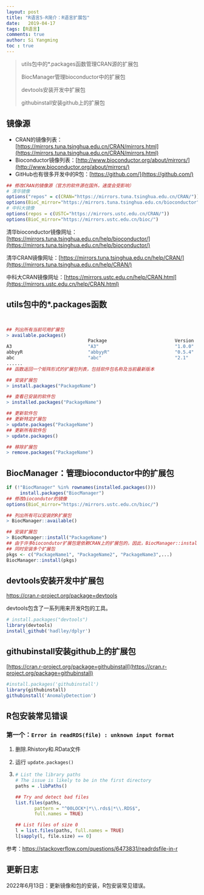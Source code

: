 ```yaml
---
layout: post
title: "R语言5-R简介：R语言扩展包"
date:   2019-04-17
tags: [R语言]
comments: true
author: Si Yangming
toc : true
---
```

> utils包中的*.packages函数管理CRAN源的扩展包
>
> BiocManager管理bioconductor中的扩展包
>
> devtools安装开发中扩展包
>
> githubinstall安装github上的扩展包

## 镜像源

* CRAN的镜像列表：[https://mirrors.tuna.tsinghua.edu.cn/CRAN/mirrors.html](https://mirrors.tuna.tsinghua.edu.cn/CRAN/mirrors.html)
* Bioconductor镜像列表：[http://www.bioconductor.org/about/mirrors/](http://www.bioconductor.org/about/mirrors/)
* GitHub也有很多开发中的R包：[https://github.com/](https://github.com/)

```R
## 修改CRAN的镜像源（官方的软件源在国外，速度会受影响）
# 清华镜像
options("repos" = c(CRAN="https://mirrors.tuna.tsinghua.edu.cn/CRAN/"))
options(BioC_mirror="https://mirrors.tuna.tsinghua.edu.cn/bioconductor")
# 中科大镜像
options(repos = c(USTC="https://mirrors.ustc.edu.cn/CRAN/"))
options(BioC_mirror="https://mirrors.ustc.edu.cn/bioc/")
```

清华bioconductor镜像网址：[https://mirrors.tuna.tsinghua.edu.cn/help/bioconductor/](https://mirrors.tuna.tsinghua.edu.cn/help/bioconductor/)

清华CRAN镜像网址：[https://mirrors.tuna.tsinghua.edu.cn/help/CRAN/](https://mirrors.tuna.tsinghua.edu.cn/help/CRAN/)

中科大CRAN镜像网址：[https://mirrors.ustc.edu.cn/help/CRAN.html](https://mirrors.ustc.edu.cn/help/CRAN.html)

## utils包中的*.packages函数

```R


## 列出所有当前可用扩展包
> available.packages()
                              Package                         Version         
A3                            "A3"                            "1.0.0"         
abbyyR                        "abbyyR"                        "0.5.4"         
abc                           "abc"                           "2.1"           
......
## 函数返回一个矩阵形式的扩展包列表，包括软件包名称及当前最新版本

## 安装扩展包
> install.packages("PackageName")

## 查看已安装的软件包
> installed.packages("PackageName")

## 更新软件包
## 更新特定扩展包
> update.packages("PackageName")
## 更新所有软件包
> update.packages()

## 移除扩展包
> remove.packages("PackageName")
```
## BiocManager：管理bioconductor中的扩展包
```R
if (!"BiocManager" %in% rownames(installed.packages()))
     install.packages("BiocManager")
## 修改biocondutor的镜像
options(BioC_mirror="https://mirrors.ustc.edu.cn/bioc/")

## 列出所有可以安装的R扩展包
> BiocManager::available()

## 安装扩展包
> BiocManager::install("PackageName")
## 由于许多biocondutor扩展包是依赖CRAN上的扩展包的，因此，BiocManager::install()也可以用来安装CRAN的扩展包
## 同时安装多个扩展包
pkgs <- c("PackageName1", "PackageName2", "PackageName3",...)
BiocManager::install(pkgs)
```
## devtools安装开发中扩展包
https://cran.r-project.org/package=devtools

devtools包含了一系列用来开发R包的工具。

```R
# install.packages("devtools")
library(devtools)
install_github('hadlley/dplyr')
```
## githubinstall安装github上的扩展包
[https://cran.r-project.org/package=githubinstall](https://cran.r-project.org/package=githubinstall)

```R
#install.packages('githubinstall') 
library(githubinstall)
githubinstall('AnomalyDetection')
```
## R包安装常见错误

### 第一个：`Error in readRDS(file) : unknown input format`

1. 删除.Rhistory和.RData文件

2. 运行 `update.packages()`

3. ```R
   # List the library paths
   # The issue is likely to be in the first directory
   paths = .libPaths()
   
   ## Try and detect bad files
   list.files(paths, 
          pattern = "^00LOCK*|*\\.rds$|*\\.RDS$",
          full.names = TRUE)
   
   ## List files of size 0
   l = list.files(paths, full.names = TRUE)
   l[sapply(l, file.size) == 0]
   ```

参考：https://stackoverflow.com/questions/6473831/readrdsfile-in-r

## 更新日志

2022年6月13日：更新镜像和包的安装，R包安装常见错误。
